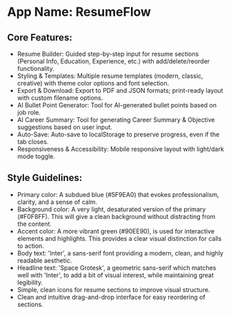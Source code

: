 # **App Name**: ResumeFlow

## Core Features:

- Resume Builder: Guided step-by-step input for resume sections (Personal Info, Education, Experience, etc.) with add/delete/reorder functionality.
- Styling & Templates: Multiple resume templates (modern, classic, creative) with theme color options and font selection.
- Export & Download: Export to PDF and JSON formats; print-ready layout with custom filename options.
- AI Bullet Point Generator: Tool for AI-generated bullet points based on job role.
- AI Career Summary: Tool for generating Career Summary & Objective suggestions based on user input.
- Auto-Save: Auto-save to localStorage to preserve progress, even if the tab closes.
- Responsiveness & Accessibility: Mobile responsive layout with light/dark mode toggle.

## Style Guidelines:

- Primary color: A subdued blue (#5F9EA0) that evokes professionalism, clarity, and a sense of calm.
- Background color: A very light, desaturated version of the primary (#F0F8FF). This will give a clean background without distracting from the content.
- Accent color: A more vibrant green (#90EE90), is used for interactive elements and highlights. This provides a clear visual distinction for calls to action.
- Body text: 'Inter', a sans-serif font providing a modern, clean, and highly readable aesthetic.
- Headline text: 'Space Grotesk', a geometric sans-serif which matches well with 'Inter', to add a bit of visual interest, while maintaining great legibility.
- Simple, clean icons for resume sections to improve visual structure.
- Clean and intuitive drag-and-drop interface for easy reordering of sections.